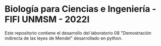 # Biología para Ciencias e Ingeniería - FIFI UNMSM - 2022I

Este repositorio contiene el desarrollo del laboratorio 08 "Demostración indirecta de las leyes de Mendel" desarrollado en python.